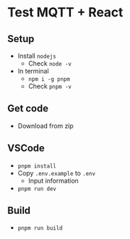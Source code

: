 # Test MQTT + React

## Setup

- Install `nodejs`
  - Check `node -v`
- In terminal
  - `npm i -g pnpm`
  - Check `pnpm -v`

## Get code

- Download from zip

## VSCode

- `pnpm install`
- Copy `.env.example` to `.env`
  - Input information
- `pnpm run dev`

## Build

- `pnpm run build`
